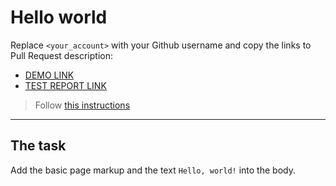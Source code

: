 # Hello world
Replace `<your_account>` with your Github username and copy the links to Pull Request description:
- [DEMO LINK](https://lyudka17.github.io/layout_hello-world/)
- [TEST REPORT LINK](https://lyudka17.github.io/layout_hello-world/report/html_report/)

> Follow [this instructions](https://mate-academy.github.io/layout_task-guideline/#how-to-solve-the-layout-tasks-on-github)
___

## The task
Add the basic page markup and the text `Hello, world!` into the body.
